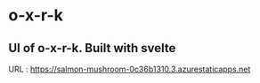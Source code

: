 # o-x-r-k
## UI of o-x-r-k. Built with svelte

URL : https://salmon-mushroom-0c36b1310.3.azurestaticapps.net
